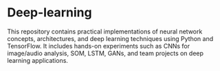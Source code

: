 # Deep-learning
This repository contains practical implementations of neural network concepts, architectures, and deep learning techniques using Python and TensorFlow. It includes hands-on experiments such as CNNs for image/audio analysis, SOM, LSTM, GANs, and team projects on deep learning applications.
